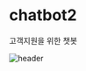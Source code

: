 # chatbot2
고객지원을 위한 챗봇


![header](https://capsule-render.vercel.app/api?text=Hello%World!&fontAlign=70)
